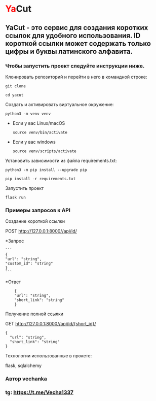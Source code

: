 <h1><span style="color:red">Ya</span>Cut</h1>

<h2>YaCut - это сервис для создания коротких ссылок для удобного использования. ID короткой ссылки может содержать только цифры и буквы латинского алфавита.</h2>

<h3>Чтобы запустить проект следуйте инструкции ниже.</h3>

Клонировать репозиторий и перейти в него в командной строке:

```
git clone 
```

```
cd yacut
```

Cоздать и активировать виртуальное окружение:

```
python3 -m venv venv
```

* Если у вас Linux/macOS

    ```
    source venv/bin/activate
    ```

* Если у вас windows

    ```
    source venv/scripts/activate
    ```

Установить зависимости из файла requirements.txt:

```
python3 -m pip install --upgrade pip
```

```
pip install -r requirements.txt
```

Запустить проект

```
flask run
```

<h3>Примеры запросов к API</h3>

Создание короткой ссылки

POST http://127.0.0.1:8000//api/id/

*Запрос

    ```
    {
    "url": "string",
    "custom_id": "string"
    }
    ```

*Ответ

```
    {
    "url": "string",
    "short_link": "string"
    }
```

Получение полной ссылки

GET http://127.0.0.1:8000//api/id/{short_id}/

```
{
  "url": "string",
  "short_link": "string"
}
```

Технологии использованные в прокете:

flask, sqlalchemy

### Автор vechanka

### tg: https://t.me/Vecha1337
